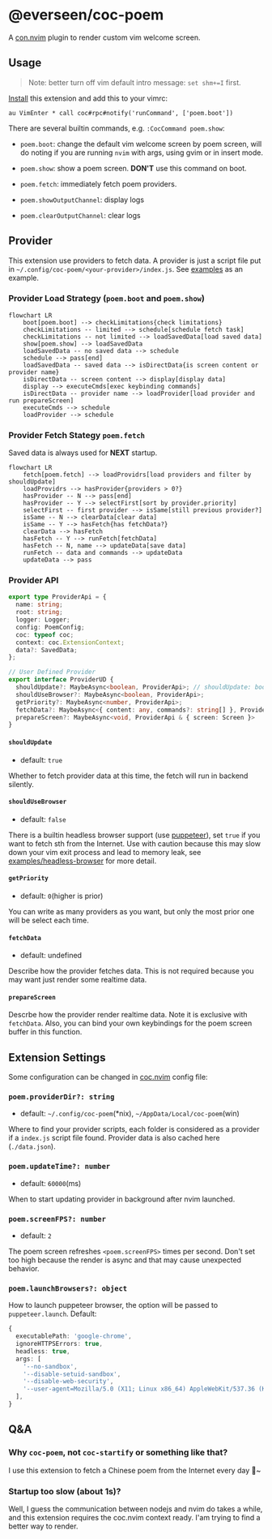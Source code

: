 # @everseen/coc-poem

A [con.nvim](https://github.com/neoclide/coc.nvim) plugin to render custom vim welcome screen.

## Usage

> Note: better turn off vim default intro message: `set shm+=I` first.

[Install](https://github.com/neoclide/coc.nvim/wiki/Using-coc-extensions#install-extensions) this extension and add this to your vimrc:

```vim
au VimEnter * call coc#rpc#notify('runCommand', ['poem.boot'])
```


There are several builtin commands, e.g. `:CocCommand poem.show`:

+ `poem.boot`: change the default vim welcome screen by poem screen, will do noting if you are running `nvim` with args, using gvim or in insert mode.

+ `poem.show`: show a poem screen. **DON'T** use this command on boot.

+ `poem.fetch`: immediately fetch poem providers.

+ `poem.showOutputChannel`: display logs

+ `poem.clearOutputChannel`: clear logs

## Provider

This extension use providers to fetch data. A provider is just a script file put in `~/.config/coc-poem/<your-provider>/index.js`. See [examples](./examples) as an example.

### Provider Load Strategy (`poem.boot` and `poem.show`)

```mermaid
flowchart LR
    boot[poem.boot] --> checkLimitations{check limitations}
    checkLimitations -- limited --> schedule[schedule fetch task]
    checkLimitations -- not limited --> loadSavedData[load saved data]
    show[poem.show] --> loadSavedData
    loadSavedData -- no saved data --> schedule
    schedule --> pass[end]
    loadSavedData -- saved data --> isDirectData{is screen content or provider name}
    isDirectData -- screen content --> display[display data]
    display --> executeCmds[exec keybinding commands]
    isDirectData -- provider name --> loadProvider[load provider and run prepareScreen]
    executeCmds --> schedule
    loadProvider --> schedule
```

### Provider Fetch Stategy  `poem.fetch` 

Saved data is always used for **NEXT** startup.

```mermaid
flowchart LR
    fetch[poem.fetch] --> loadProvidrs[load providers and filter by shouldUpdate]
    loadProvidrs --> hasProvider{providers > 0?}
    hasProvider -- N --> pass[end]
    hasProvider -- Y --> selectFirst[sort by provider.priority]
    selectFirst -- first provider --> isSame[still previous provider?]
    isSame -- N --> clearData[clear data]
    isSame -- Y --> hasFetch{has fetchData?}
    clearData --> hasFetch
    hasFetch -- Y --> runFetch[fetchData]
    hasFetch -- N, name --> updateData[save data]
    runFetch -- data and commands --> updateData
    updateData --> pass
```

### Provider API

```ts
export type ProviderApi = {
  name: string;
  root: string;
  logger: Logger;
  config: PoemConfig;
  coc: typeof coc;
  context: coc.ExtensionContext;
  data?: SavedData;
};

// User Defined Provider
export interface ProviderUD {
  shouldUpdate?: MaybeAsync<boolean, ProviderApi>; // shouldUpdate: boolean|((api: ProviderApi) => (boolean|Promise<boolean>))
  shouldUseBrowser?: MaybeAsync<boolean, ProviderApi>;
  getPriority?: MaybeAsync<number, ProviderApi>;
  fetchData?: MaybeAsync<{ content: any, commands?: string[] }, ProviderApi & { browser?: puppeteer.Browser }>
  prepareScreen?: MaybeAsync<void, ProviderApi & { screen: Screen }>
}
```

#### `shouldUpdate`

+ default: `true`

Whether to fetch provider data at this time, the fetch will run in backend silently.

#### `shouldUseBrowser`

+ default: `false`

There is a builtin headless browser support (use [puppeteer](https://github.com/puppeteer/puppeteer)), set `true` if you want to fetch sth from the Internet. Use with caution because this may slow down your vim exit process and lead to memory leak, see [examples/headless-browser](./examples/headless-browser) for more detail.

#### `getPriority`

+ default: `0`(higher is prior)

You can write as many providers as you want, but only the most prior one will be select each time.

#### `fetchData`

+ default: undefined

Describe how the provider fetches data. This is not required because you may want just render some realtime data.

#### `prepareScreen`

Descrbe how the provider render realtime data. Note it is exclusive with `fetchData`. Also, you can bind your own keybindings for the poem screen buffer in this function.

## Extension Settings

Some configuration can be changed in [coc.nvim](https://github.com/neoclide/coc.nvim) config file:

### `poem.providerDir?: string`

+ default: `~/.config/coc-poem`(*nix), `~/AppData/Local/coc-poem`(win)

Where to find your provider scripts, each folder is considered as a provider if a `index.js` script file found. Provider data is also cached here (`./data.json`).

### `poem.updateTime?: number`

+ default: `60000`(ms)

When to start updating provider in background after nvim launched.

### `poem.screenFPS?: number`

+ default: `2`

The poem screen refreshes `<poem.screenFPS>` times per second. Don't set too high because the render is async and that may cause unexpected behavior.

### `poem.launchBrowsers?: object`

How to launch puppeteer browser, the option will be passed to `puppeteer.launch`. Default:

```ts
{
  executablePath: 'google-chrome',
  ignoreHTTPSErrors: true,
  headless: true,
  args: [
    '--no-sandbox',
    '--disable-setuid-sandbox',
    '--disable-web-security',
    '--user-agent=Mozilla/5.0 (X11; Linux x86_64) AppleWebKit/537.36 (KHTML, like Gecko) Chrome/98.0.4758.102 Safari/537.36',
  ],
}
```

## Q&A

### Why `coc-poem`, not `coc-startify` or something like that?

I use this extension to fetch a Chinese poem from the Internet every day 🍵~

### Startup too slow (about 1s)?

Well, I guess the communication between nodejs and nvim do takes a while, and this extension requires the coc.nvim context ready. I'am trying to find a better way to render.
